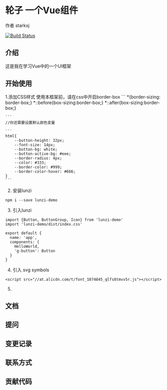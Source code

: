 #  轮子 一个Vue组件
作者 starkxj

[![Build Status](https://travis-ci.org/starkjx/vue-lunzi.svg?branch=master)](https://travis-ci.org/starkjx/vue-lunzi)

## 介绍
这是我在学习Vue中的一个UI框架

## 开始使用
1.添加CSS样式
    使用本框架前，请在css中开启border-box
    ```
    *{border-sizing: border-box;}
    *::before{box-sizing:border-box;}
    *::after{box-sizing:border-box;}
      
    ```
    //你还需要设置默认颜色变量
    
    ```
    html{
        --button-height: 32px;
        --font-size: 14px;
        --button-bg: white;
        --button-active-bg: #eee;
        --border-radius: 4px;
        --color: #333;
        --border-color: #999;
        --border-color-hover: #666;
    }
    ```
2. 安装lunzi
 ```
npm i --save lunzi-demo
```
3. 引入lunzi
```
import {Button, ButtonGroup, Icon} from 'lunzi-demo'
import 'lunzi-demo/dist/index.css'

export default {
  name: 'app',
  components: {
    HelloWorld,
    'g-button': Button
  }
}
```
4. 引入 svg symbols
```
<script src="//at.alicdn.com/t/font_1074845_qlfs8tmvv5r.js"></script>
```
5. 
## 文档

## 提问

## 变更记录

## 联系方式

## 贡献代码

